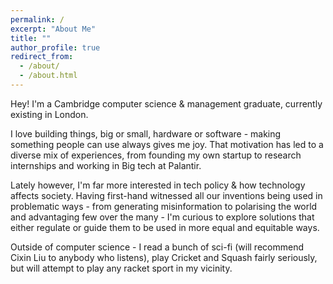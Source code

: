 ```yaml
---
permalink: /
excerpt: "About Me"
title: ""
author_profile: true
redirect_from: 
  - /about/
  - /about.html
---
```


Hey! I'm a Cambridge computer science & management graduate, currently existing in London. 

I love building things, big or small, hardware or software - making something people can use always gives me joy. That motivation has led to a diverse mix of experiences, from founding my own startup to research internships and working in Big tech at Palantir. 

Lately however, I'm far more interested in tech policy & how technology affects society. Having first-hand witnessed all our inventions being used in problematic ways - from generating misinformation to polarising the world and advantaging few over the many - I'm curious to explore solutions that either regulate or guide them to be used in more equal and equitable ways. 

Outside of computer science - I read a bunch of sci-fi (will recommend Cixin Liu to anybody who listens), play Cricket and Squash fairly seriously, but will attempt to play any racket sport in my vicinity.




